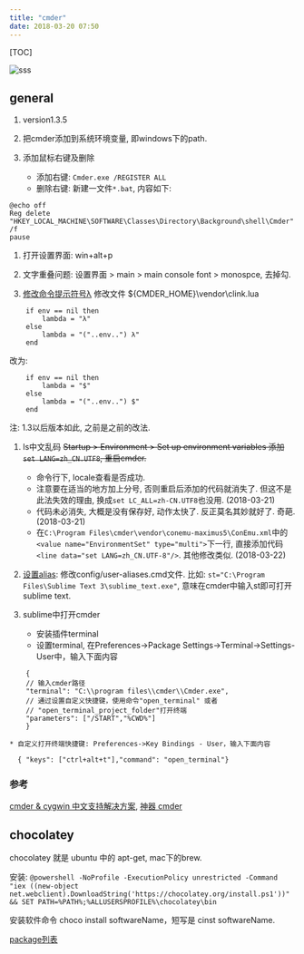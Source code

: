 ```yaml
---
title: "cmder"
date: 2018-03-20 07:50
---
```


[TOC]


![sss](../attach/001.png)


## general
1. version1.3.5

1. 把cmder添加到系统环境变量, 即windows下的path. 

1. 添加鼠标右键及删除
    * 添加右键: `Cmder.exe /REGISTER ALL`
    * 删除右键: 新建一文件`*.bat`, 内容如下: 

```
@echo off
Reg delete "HKEY_LOCAL_MACHINE\SOFTWARE\Classes\Directory\Background\shell\Cmder" /f
pause
```

1. 打开设置界面: win+alt+p

1. 文字重叠问题: 设置界面 > main > main console font > monospce, 去掉勾.

1. [修改命令提示符号λ](https://www.jianshu.com/p/479d974078a7)
修改文件 ${CMDER_HOME}\vendor\clink.lua
```
    if env == nil then
        lambda = "λ"
    else
        lambda = "("..env..") λ"
    end
```
改为: 
```
    if env == nil then
        lambda = "$"
    else
        lambda = "("..env..") $"
    end
```
注: 1.3以后版本如此, 之前是之前的改法.



1. ls中文乱码
<del> Startup > Environment > Set up environment variables 添加`set LANG=zh_CN.UTF8`, 重启cmder. </del> 
	* 命令行下, locale查看是否成功.
	* 注意要在适当的地方加上分号, 否则重启后添加的代码就消失了. 但这不是此法失效的理由, 换成`set LC_ALL=zh-CN.UTF8`也没用. (2018-03-21)  
	* 代码未必消失, 大概是没有保存好, 动作太快了. 反正莫名其妙就好了. 奇葩. (2018-03-21)
	* 在`C:\Program Files\cmder\vendor\conemu-maximus5\ConEmu.xml`中的`<value name="EnvironmentSet" type="multi">`下一行, 
直接添加代码`<line data="set LANG=zh_CN.UTF-8"/>`. 其他修改类似. (2018-03-22)



1. [设置alias](http://imweb.io/topic/56b072d05c49f9d377ed8ee2): 修改config/user-aliases.cmd文件. 
比如: `st="C:\Program Files\Sublime Text 3\sublime_text.exe"`, 意味在cmder中输入st即可打开sublime text.



1. sublime中打开cmder
    * 安装插件terminal
    * 设置terminal, 在Preferences->Package Settings->Terminal->Settings-User中，输入下面内容

```
	{
    // 输入cmder路径
    "terminal": "C:\\program files\\cmder\\Cmder.exe",
    // 通过设置自定义快捷键，使用命令"open_terminal" 或者
    // "open_terminal_project_folder"打开终端
    "parameters": ["/START","%CWD%"]
	}
```

    * 自定义打开终端快捷键: Preferences->Key Bindings - User，输入下面内容  

```
  { "keys": ["ctrl+alt+t"],"command": "open_terminal"}
```




### 参考

[cmder & cygwin 中文支持解决方案](https://lfire.github.io/2017/03/08/cmder-cygwin-chinese/), 
[神器 cmder](https://lfire.github.io/2017/03/02/cmder/)


## chocolatey

chocolatey 就是 ubuntu 中的 apt-get, mac下的brew. 

安装: 
`@powershell -NoProfile -ExecutionPolicy unrestricted -Command "iex ((new-object net.webclient).DownloadString('https://chocolatey.org/install.ps1'))" && SET PATH=%PATH%;%ALLUSERSPROFILE%\chocolatey\bin`

安装软件命令 choco install softwareName，短写是 cinst softwareName.

[package列表](https://chocolatey.org/packages)


